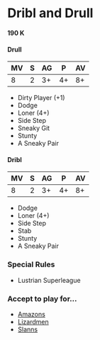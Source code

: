 # Dribl and Drull
**190 K**

#### Drull
| MV | S | AG | P  | AV |
| -- | - | -- | -- | -- |
| 8  | 2 | 3+ | 4+ | 8+ |

* Dirty Player (+1)
* Dodge
* Loner (4+)
* Side Step
* Sneaky Git
* Stunty
* A Sneaky Pair

#### Dribl
| MV | S | AG | P  | AV |
| -- | - | -- | -- | -- |
| 8  | 2 | 3+ | 4+ | 8+ |

* Dodge
* Loner (4+)
* Side Step
* Stab
* Stunty
* A Sneaky Pair

### Special Rules
* Lustrian Superleague

### Accept to play for...
* [Amazons](../teams/Amazons.md)
* [Lizardmen](../teams/Lizardmen.md)
* [Slanns](../teams/Slanns.md)
